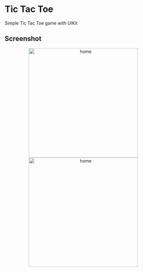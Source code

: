 # Tic Tac Toe
Simple Tic Tac Toe game with UIKit

## Screenshot
<div align="center">
  <img width="350" alt="home" src="https://github.com/mrthnby/TicTacToe/assets/72457200/1c6fab29-f067-4f5a-ae3b-3d7de1ae0f7c">
   <img width="350" alt="home" src="https://github.com/mrthnby/TicTacToe/assets/72457200/4005af16-2f77-40b5-b181-900bf3f86da3">
</div>
